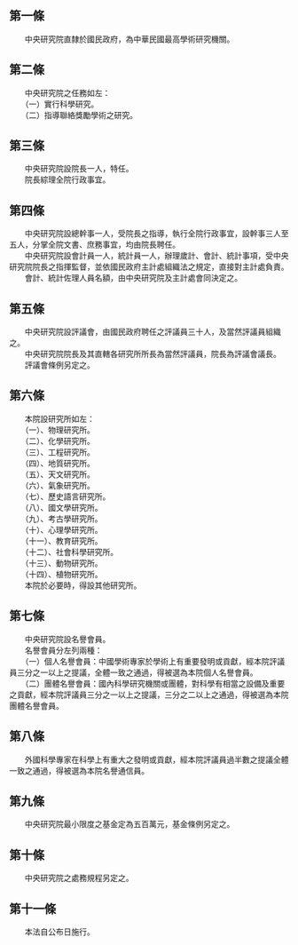 第一條 
-------
　　中央研究院直隸於國民政府，為中華民國最高學術研究機關。  


第二條 
-------
　　中央研究院之任務如左：  
　　（一）實行科學研究。  
　　（二）指導聯絡獎勵學術之研究。  


第三條 
-------
　　中央研究院設院長一人，特任。  
　　院長綜理全院行政事宜。  


第四條 
-------
　　中央研究院設總幹事一人，受院長之指導，執行全院行政事宜，設幹事三人至五人，分掌全院文書、庶務事宜，均由院長聘任。  
　　中央研究院設會計員一人，統計員一人，辦理歲計、會計、統計事項，受中央研究院院長之指揮監督，並依國民政府主計處組織法之規定，直接對主計處負責。  
　　會計、統計佐理人員名額，由中央研究院及主計處會同決定之。  


第五條 
-------
　　中央研究院設評議會，由國民政府聘任之評議員三十人，及當然評議員組織之。  
　　中央研究院院長及其直轄各研究所所長為當然評議員，院長為評議會議長。  
　　評議會條例另定之。  


第六條 
-------
　　本院設研究所如左：  
　　（一）、物理研究所。  
　　（二）、化學研究所。  
　　（三）、工程研究所。  
　　（四）、地質研究所。  
　　（五）、天文研究所。  
　　（六）、氣象研究所。  
　　（七）、歷史語言研究所。  
　　（八）、國文學研究所。  
　　（九）、考古學研究所。  
　　（十）、心理學研究所。  
　　（十一）、教育研究所。  
　　（十二）、社會科學研究所。  
　　（十三）、動物研究所。  
　　（十四）、植物研究所。  
　　本院於必要時，得設其他研究所。  


第七條 
-------
　　中央研究院設名譽會員。  
　　名譽會員分左列兩種：  
　　（一）個人名譽會員：中國學術專家於學術上有重要發明或貢獻，經本院評議員三分之一以上之提議，全體一致之通過，得被選為本院個人名譽會員。  
　　（二）團體名譽會員：國內科學研究機關或團體，對科學有相當之設備及重要之貢獻，經本院評議員三分之一以上之提議，三分之二以上之通過，得被選為本院團體名譽會員。  


第八條 
-------
　　外國科學專家在科學上有重大之發明或貢獻，經本院評議員過半數之提議全體一致之通過，得被選為本院名譽通信員。  


第九條 
-------
　　中央研究院最小限度之基金定為五百萬元，基金條例另定之。  


第十條 
-------
　　中央研究院之處務規程另定之。  


第十一條 
---------
　　本法自公布日施行。